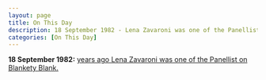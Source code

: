 ```yaml
---
layout: page
title: On This Day
description: 18 September 1982 - Lena Zavaroni was one of the Panellist on Blankety Blank.
categories: [On This Day]
---
```


**18 September 1982:**
[<span id="age1"></span> years ago Lena Zavaroni was one of the Panellist on Blankety Blank.](/bbc%20one/1987/09/18/blankety-blank.html)

<!-- Script for calculating number of years ago -->
<script>
var dob = '19820918';
var year = Number(dob.substr(0, 4));
var month = Number(dob.substr(4, 2)) - 1;
var day = Number(dob.substr(6, 2));
var today = new Date();
var age1 = today.getFullYear() - year;
if (today.getMonth() < month || (today.getMonth() == month && today.getDate() < day)) {
age1--;
}
document.getElementById("age1").innerHTML=age1;
</script>
